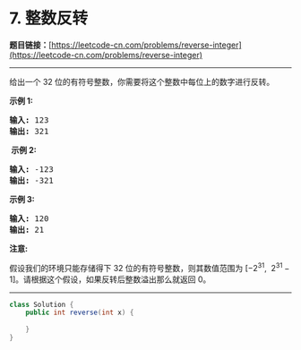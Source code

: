 # 7. 整数反转

**题目链接：**[https://leetcode-cn.com/problems/reverse-integer](https://leetcode-cn.com/problems/reverse-integer)

---

<div class="content__1Y2H">
 <div class="notranslate">
  <p>给出一个 32 位的有符号整数，你需要将这个整数中每位上的数字进行反转。</p> 
  <p><strong>示例&nbsp;1:</strong></p> 
  <pre class="language-text"><strong>输入:</strong> 123
<strong>输出:</strong> 321
</pre> 
  <p><strong>&nbsp;示例 2:</strong></p> 
  <pre class="language-text"><strong>输入:</strong> -123
<strong>输出:</strong> -321
</pre> 
  <p><strong>示例 3:</strong></p> 
  <pre class="language-text"><strong>输入:</strong> 120
<strong>输出:</strong> 21
</pre> 
  <p><strong>注意:</strong></p> 
  <p>假设我们的环境只能存储得下 32 位的有符号整数，则其数值范围为&nbsp;[−2<sup>31</sup>,&nbsp; 2<sup>31&nbsp;</sup>− 1]。请根据这个假设，如果反转后整数溢出那么就返回 0。</p> 
 </div>
</div>

---

```java
class Solution {
    public int reverse(int x) {
        
    }
}
```